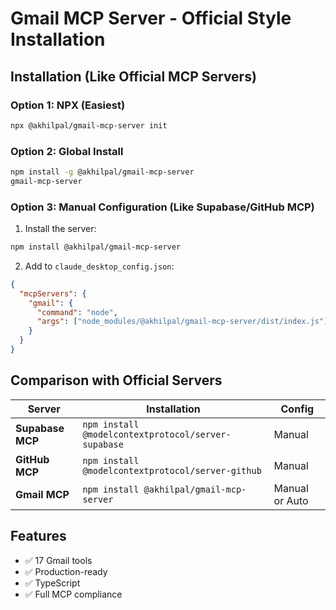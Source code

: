 # Gmail MCP Server - Official Style Installation

## Installation (Like Official MCP Servers)

### Option 1: NPX (Easiest)
```bash
npx @akhilpal/gmail-mcp-server init
```

### Option 2: Global Install
```bash
npm install -g @akhilpal/gmail-mcp-server
gmail-mcp-server
```

### Option 3: Manual Configuration (Like Supabase/GitHub MCP)

1. Install the server:
```bash
npm install @akhilpal/gmail-mcp-server
```

2. Add to `claude_desktop_config.json`:
```json
{
  "mcpServers": {
    "gmail": {
      "command": "node",
      "args": ["node_modules/@akhilpal/gmail-mcp-server/dist/index.js"]
    }
  }
}
```

## Comparison with Official Servers

| Server | Installation | Config |
|--------|-------------|---------|
| **Supabase MCP** | `npm install @modelcontextprotocol/server-supabase` | Manual |
| **GitHub MCP** | `npm install @modelcontextprotocol/server-github` | Manual |
| **Gmail MCP** | `npm install @akhilpal/gmail-mcp-server` | Manual or Auto |

## Features
- ✅ 17 Gmail tools
- ✅ Production-ready
- ✅ TypeScript
- ✅ Full MCP compliance
